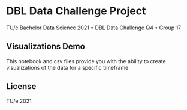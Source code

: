 # DBL Data Challenge Project
TU/e Bachelor Data Science 2021 • DBL Data Challenge Q4 • Group 17

## Visualizations Demo
This notebook and csv files provide you with the ability to create visualizations of the data for a specific timeframe

## License

TU/e 2021
